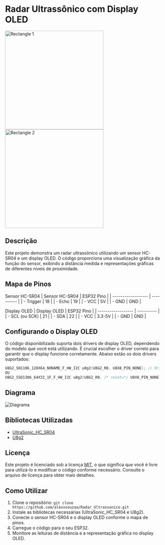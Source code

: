 # Radar Ultrassônico com Display OLED

<img width="320" alt="Rectangle 1" src="https://github.com/alexxsouzaa/Radar_Ultrassonico/assets/132787362/65ba189c-0449-400c-b5bd-19b308259259">  <img width="320" alt="Rectangle 2" src="https://github.com/alexxsouzaa/Radar_Ultrassonico/assets/132787362/ba3d9d6b-77f7-4225-bf30-300b58a83c6e">


## Descrição

Este projeto demonstra um radar ultrassônico utilizando um sensor HC-SR04 e um display OLED. O código proporciona uma visualização gráfica da função do sensor, exibindo a distância medida e representações gráficas de diferentes níveis de proximidade.

## Mapa de Pinos

Sensor HC-SR04
| Sensor HC-SR04     | ESP32 Pino |
| ------------------ | ---------- |
| - Trigger          | 18         |
| - Echo             | 19         |
| - VCC              | 5V         |
| - GND              | GND        |


Display OLED
| Display OLED       | ESP32 Pino |
| ------------------ | ---------- |
| - SCL (ou SCK)     | 21         |
| - SDA              | 22         |
| - VCC              | 3.3-5V     |
| - GND              | GND        |

## Configurando o Display OLED

O código disponibilizado suporta dois drivers de display OLED, dependendo do modelo que você está utilizando. É crucial escolher o driver correto para garantir que o display funcione corretamente. Abaixo estão os dois drivers suportados:

```cpp
U8G2_SH1106_128X64_NONAME_F_HW_I2C u8g2(U8G2_R0, U8X8_PIN_NONE); // Driver do display OLED DE 1.3 Polegadas
OU
U8G2_SSD1306_64X32_1F_F_HW_I2C u8g2(U8G2_R0, /* reset=*/ U8X8_PIN_NONE); // Driver do display OLED DE 0.96 Polegadas
```

## Diagrama

![Diagrama](https://github.com/alexxsouzaa/Radar_Ultrassonico/assets/132787362/230c82c2-278b-4742-a622-e2031d314222)

## Bibliotecas Utilizadas

- [UltraSonic_HC_SR04](https://github.com/alexxsouzaa/UltraSonic_HC_SR04)
- [U8g2](https://github.com/olikraus/u8g2)

## Licença

Este projeto é licenciado sob a licença [MIT](https://github.com/alexxsouzaa/Radar_Ultrassonico/blob/main/LICENSE), o que significa que você é livre para utilizá-lo e modificar o código conforme necessário. Consulte o arquivo de licença para obter mais detalhes.

## Como Utilizar

1. Clone o repositório: `git clone https://github.com/alexxsouzaa/Radar_Ultrassonico.git`
2. Instale as bibliotecas necessárias (UltraSonic_HC_SR04 e U8g2).
3. Conecte o sensor HC-SR04 e o display OLED conforme o mapa de pinos.
4. Carregue o código para o seu ESP32.
5. Monitore as leituras de distância e a representação gráfica no display OLED.

